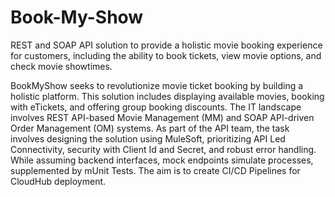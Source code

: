 # Book-My-Show
REST and SOAP API solution to provide a holistic movie booking experience for customers, including the ability to book tickets, view movie options, and check movie showtimes.

BookMyShow seeks to revolutionize movie ticket booking by building a holistic platform. 
This solution includes displaying available movies, booking with eTickets, and offering group booking discounts. 
The IT landscape involves REST API-based Movie Management (MM) and SOAP API-driven Order Management (OM) systems. 
As part of the API team, the task involves designing the solution using MuleSoft, prioritizing API Led Connectivity, security with Client Id and Secret, and robust error handling. 
While assuming backend interfaces, mock endpoints simulate processes, supplemented by mUnit Tests. 
The aim is to create CI/CD Pipelines for CloudHub deployment. 
